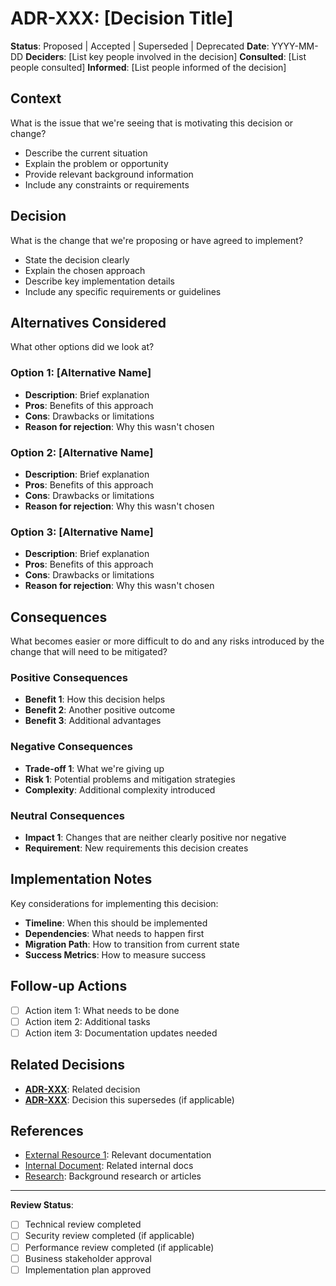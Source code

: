 # ADR-XXX: [Decision Title]

**Status**: Proposed | Accepted | Superseded | Deprecated
**Date**: YYYY-MM-DD
**Deciders**: [List key people involved in the decision]
**Consulted**: [List people consulted]
**Informed**: [List people informed of the decision]

## Context

What is the issue that we're seeing that is motivating this decision or change?

- Describe the current situation
- Explain the problem or opportunity
- Provide relevant background information
- Include any constraints or requirements

## Decision

What is the change that we're proposing or have agreed to implement?

- State the decision clearly
- Explain the chosen approach
- Describe key implementation details
- Include any specific requirements or guidelines

## Alternatives Considered

What other options did we look at?

### Option 1: [Alternative Name]
- **Description**: Brief explanation
- **Pros**: Benefits of this approach
- **Cons**: Drawbacks or limitations
- **Reason for rejection**: Why this wasn't chosen

### Option 2: [Alternative Name]
- **Description**: Brief explanation
- **Pros**: Benefits of this approach
- **Cons**: Drawbacks or limitations
- **Reason for rejection**: Why this wasn't chosen

### Option 3: [Alternative Name]
- **Description**: Brief explanation
- **Pros**: Benefits of this approach
- **Cons**: Drawbacks or limitations
- **Reason for rejection**: Why this wasn't chosen

## Consequences

What becomes easier or more difficult to do and any risks introduced by the change that will need to be mitigated?

### Positive Consequences
- **Benefit 1**: How this decision helps
- **Benefit 2**: Another positive outcome
- **Benefit 3**: Additional advantages

### Negative Consequences
- **Trade-off 1**: What we're giving up
- **Risk 1**: Potential problems and mitigation strategies
- **Complexity**: Additional complexity introduced

### Neutral Consequences
- **Impact 1**: Changes that are neither clearly positive nor negative
- **Requirement**: New requirements this decision creates

## Implementation Notes

Key considerations for implementing this decision:

- **Timeline**: When this should be implemented
- **Dependencies**: What needs to happen first
- **Migration Path**: How to transition from current state
- **Success Metrics**: How to measure success

## Follow-up Actions

- [ ] Action item 1: What needs to be done
- [ ] Action item 2: Additional tasks
- [ ] Action item 3: Documentation updates needed

## Related Decisions

- **[ADR-XXX](./XXX-related-decision.md)**: Related decision
- **[ADR-XXX](./XXX-superseded-decision.md)**: Decision this supersedes (if applicable)

## References

- [External Resource 1](https://example.com): Relevant documentation
- [Internal Document](../system-overview.md): Related internal docs
- [Research](https://example.com): Background research or articles

---

**Review Status**:
- [ ] Technical review completed
- [ ] Security review completed (if applicable)
- [ ] Performance review completed (if applicable)
- [ ] Business stakeholder approval
- [ ] Implementation plan approved